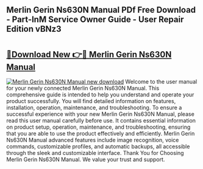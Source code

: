 ## Merlin Gerin Ns630N Manual PDf Free Download - Part-InM Service Owner Guide - User Repair Edition vBNz3

# <h2><a href="http://cf20365.oget.top/?id=Merlin+Gerin+Ns630N+Manual">🔗Download New 👉🔴 Merlin Gerin Ns630N Manual</a></h2>

[![Merlin Gerin Ns630N Manual new download](https://i.imgur.com/5g1atiW.png)](http://cf20365.oget.top/?id=Merlin+Gerin+Ns630N+Manual)
Welcome to the user manual for your newly connected Merlin Gerin Ns630N Manual. This comprehensive guide is intended to help you understand and operate your product successfully. You will find detailed information on features, installation, operation, maintenance, and troubleshooting. To ensure a successful experience with your new Merlin Gerin Ns630N Manual, please read this user manual carefully before use. It contains essential information on product setup, operation, maintenance, and troubleshooting, ensuring that you are able to use the product effectively and efficiently. Merlin Gerin Ns630N Manual advanced features include image recognition, voice commands, customizable profiles, and automatic backups, all accessible through the sleek and customizable interface. Thank You for Choosing Merlin Gerin Ns630N Manual. We value your trust and support.
